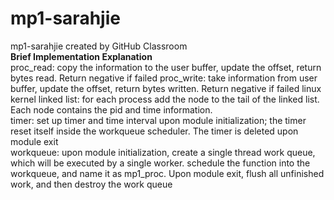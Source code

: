 # mp1-sarahjie
mp1-sarahjie created by GitHub Classroom <br />
**Brief Implementation Explanation**<br />
proc_read: copy the information to the user buffer, update the offset, return bytes read. Return negative if failed
proc_write: take information from user buffer, update the offset, return bytes written. Return negative if failed
linux kernel linked list: for each process add the node to the tail of the linked list. Each node contains the pid and time information. <br />
timer: set up timer and time interval upon module initialization; the timer reset itself inside the workqueue scheduler. The timer is deleted upon module exit<br />
workqueue: upon module initialization, create a single thread work queue, which will be executed by a single worker. schedule the function into the workqueue, and name it as mp1_proc.
Upon module exit, flush all unfinished work, and then destroy the work queue <br />
